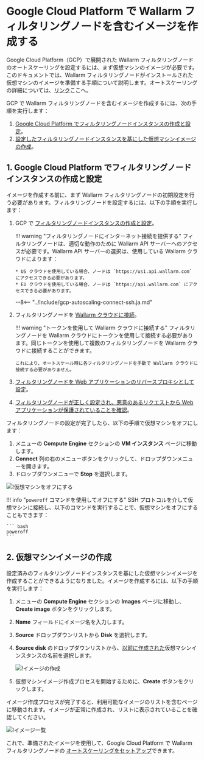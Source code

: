 [link-docs-gcp-autoscaling]: autoscaling-overview.md
[link-docs-gcp-node-setup]: ../../installation-gcp-en.md
[link-cloud-connect-guide]: ../../installation-gcp-en.md#5-connect-the-filtering-node-to-the-wallarm-cloud
[link-docs-reverse-proxy-setup]: ../../installation-gcp-en.md#7-set-up-filtering-and-proxying-rules
[link-docs-check-operation]: ../../installation-check-operation-en.md

[img-vm-instance-poweroff]: ../../../images/installation-gcp/auto-scaling/common/create-image/vm-poweroff.png
[img-create-image]: ../../../images/installation-gcp/auto-scaling/common/create-image/create-image.png
[img-check-image]: ../../../images/installation-gcp/auto-scaling/common/create-image/image-list.png

[anchor-node]: #1-creating-and-configuring-the-filtering-node-instance-on-the-google-cloud-platform
[anchor-gcp]: #2-creating-a-virtual-machine-image

#   Google Cloud Platform で Wallarm フィルタリングノードを含むイメージを作成する

Google Cloud Platform（GCP）で展開された Wallarm フィルタリングノードのオートスケーリングを設定するには、まず仮想マシンのイメージが必要です。このドキュメントでは、Wallarm フィルタリングノードがインストールされた仮想マシンのイメージを準備する手順について説明します。オートスケーリングの詳細については、[リンク][link-docs-gcp-autoscaling]ここへ。

GCP で Wallarm フィルタリングノードを含むイメージを作成するには、次の手順を実行します：
1.  [Google Cloud Platform でフィルタリングノードインスタンスの作成と設定][anchor-node]。
2.  [設定したフィルタリングノードインスタンスを基にした仮想マシンイメージの作成][anchor-gcp]。

##  1.  Google Cloud Platform でフィルタリングノードインスタンスの作成と設定

イメージを作成する前に、まず Wallarm フィルタリングノードの初期設定を行う必要があります。フィルタリングノードを設定するには、以下の手順を実行します：
1.  GCP で [フィルタリングノードインスタンスの作成と設定][link-docs-gcp-node-setup]。

    !!! warning "フィルタリングノードにインターネット接続を提供する"
        フィルタリングノードは、適切な動作のために Wallarm API サーバーへのアクセスが必要です。Wallarm API サーバーの選択は、使用している Wallarm クラウドによります：
        
        * US クラウドを使用している場合、ノードは `https://us1.api.wallarm.com` にアクセスできる必要があります。
        * EU クラウドを使用している場合、ノードは `https://api.wallarm.com` にアクセスできる必要があります。

    --8<-- "../include/gcp-autoscaling-connect-ssh.ja.md"

2.  フィルタリングノードを [Wallarm クラウドに接続][link-cloud-connect-guide]。

    !!! warning "トークンを使用して Wallarm クラウドに接続する"
        フィルタリングノードを Wallarm クラウドにトークンを使用して接続する必要があります。同じトークンを使用して複数のフィルタリングノードを Wallarm クラウドに接続することができます。
       
        これにより、オートスケール時に各フィルタリングノードを手動で Wallarm クラウドに接続する必要がありません。 

3.  [フィルタリングノードを Web アプリケーションのリバースプロキシとして設定][link-docs-reverse-proxy-setup]。

4.  [フィルタリングノードが正しく設定され、悪意のあるリクエストから Web アプリケーションが保護されていることを確認][link-docs-check-operation]。

フィルタリングノードの設定が完了したら、以下の手順で仮想マシンをオフにします：
1.  メニューの **Compute Engine** セクションの **VM インスタンス** ページに移動します。
2.  **Connect** 列の右のメニューボタンをクリックして、ドロップダウンメニューを開きます。
3.  ドロップダウンメニューで **Stop** を選択します。

![!仮想マシンをオフにする][img-vm-instance-poweroff]

!!! info "`poweroff` コマンドを使用してオフにする"
    SSH プロトコルを介して仮想マシンに接続し、以下のコマンドを実行することで、仮想マシンをオフにすることもできます：
    
    ``` bash
 	poweroff
 	```

##  2.  仮想マシンイメージの作成

設定済みのフィルタリングノードインスタンスを基にした仮想マシンイメージを作成することができるようになりました。イメージを作成するには、以下の手順を実行します：
1.  メニューの **Compute Engine** セクションの **Images** ページに移動し、**Create image** ボタンをクリックします。
2.  **Name** フィールドにイメージ名を入力します。
3.  **Source** ドロップダウンリストから **Disk** を選択します。
4.  **Source disk** のドロップダウンリストから、[以前に作成された][anchor-node]仮想マシンインスタンスの名前を選択します。

    ![!イメージの作成][img-create-image]

5.  仮想マシンイメージ作成プロセスを開始するために、**Create** ボタンをクリックします。

イメージ作成プロセスが完了すると、利用可能なイメージのリストを含むページに移動されます。イメージが正常に作成され、リストに表示されていることを確認してください。

![!イメージ一覧][img-check-image]

これで、準備されたイメージを使用して、Google Cloud Platform で Wallarm フィルタリングノードの [オートスケーリングをセットアップ][link-docs-gcp-autoscaling]できます。